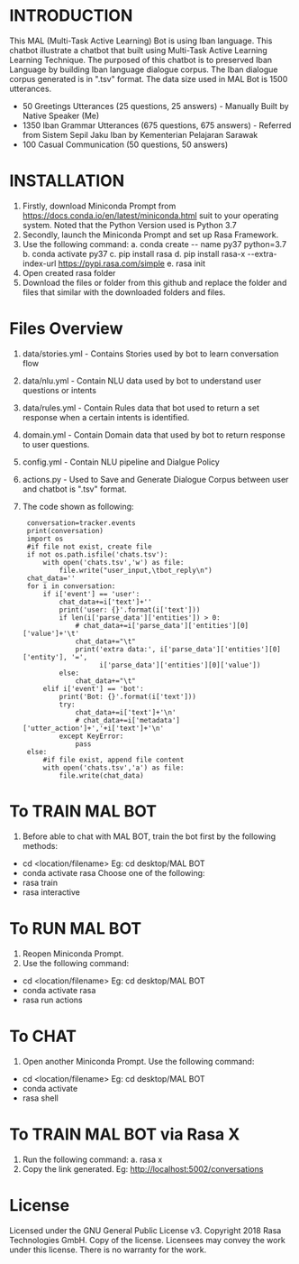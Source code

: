 # INTRODUCTION

This MAL (Multi-Task Active Learning) Bot is using Iban language. 
This chatbot illustrate a chatbot that built using Multi-Task Active Learning Learning Technique. 
The purposed of this chatbot is to preserved Iban Language by building Iban language dialogue corpus. 
The Iban dialogue corpus generated is in ".tsv" format.
The data size used in MAL Bot is 1500 utterances.

- 50 Greetings Utterances (25 questions, 25 answers) - Manually Built by Native Speaker (Me)
- 1350 Iban Grammar Utterances (675 questions, 675 answers) - Referred from Sistem Sepil Jaku Iban by Kementerian Pelajaran Sarawak
- 100 Casual Communication (50 questions, 50 answers)

# INSTALLATION

1. Firstly, download Miniconda Prompt from <https://docs.conda.io/en/latest/miniconda.html> suit to your operating system. Noted that the Python Version used is Python 3.7
2. Secondly, launch the Miniconda Prompt and set up Rasa Framework.
3. Use the following command:
  a. conda create -- name py37 python=3.7
  b. conda activate py37
  c. pip install rasa
  d. pip install rasa-x --extra-index-url <https://pypi.rasa.com/simple>
  e. rasa init
4. Open created rasa folder
5. Download the files or folder from this github and replace the folder and files that similar with the downloaded folders and files.
  
# Files Overview

1. data/stories.yml - Contains Stories used by bot to learn conversation flow
2. data/nlu.yml - Contain NLU data used by bot to understand user questions or intents
3. data/rules.yml - Contain Rules data that bot used to return a set response when a certain intents is identified.
4. domain.yml - Contain Domain data that used by bot to return response to user questions.
5. config.yml - Contain NLU pipeline and Dialgue Policy
6. actions.py - Used to Save and Generate Dialogue Corpus between user and chatbot is ".tsv" format.
7. The code shown as following:

        conversation=tracker.events
        print(conversation)
        import os
        #if file not exist, create file
        if not os.path.isfile('chats.tsv'):
            with open('chats.tsv','w') as file:
                file.write("user_input,\tbot_reply\n")
        chat_data=''
        for i in conversation:
            if i['event'] == 'user':
                chat_data+=i['text']+''
                print('user: {}'.format(i['text']))
                if len(i['parse_data']['entities']) > 0:
                    # chat_data+=i['parse_data']['entities'][0]['value']+'\t'
                    chat_data+="\t"
                    print('extra data:', i['parse_data']['entities'][0]['entity'], '=',
                          i['parse_data']['entities'][0]['value'])
                else:
                    chat_data+="\t"
            elif i['event'] == 'bot':
                print('Bot: {}'.format(i['text']))
                try:
                    chat_data+=i['text']+'\n'
                    # chat_data+=i['metadata']['utter_action']+','+i['text']+'\n'
                except KeyError:
                    pass
        else:
            #if file exist, append file content
            with open('chats.tsv','a') as file:
                file.write(chat_data)
                

# To TRAIN MAL BOT

1. Before able to chat with MAL BOT, train the bot first by the following methods:

- cd <location/filename> Eg: cd desktop/MAL BOT
- conda activate rasa
Choose one of the following:
- rasa train
- rasa interactive

# To RUN MAL BOT

1. Reopen Miniconda Prompt.
2. Use the following command:

- cd <location/filename> Eg: cd desktop/MAL BOT
- conda activate rasa
- rasa run actions

# To CHAT 

1. Open another Miniconda Prompt.
Use the following command:

- cd <location/filename> Eg: cd desktop/MAL BOT
- conda activate 
- rasa shell

  
# To TRAIN MAL BOT via Rasa X

1. Run the following command:
  a. rasa x
2. Copy the link generated. Eg: <http://localhost:5002/conversations>

# License

Licensed under the GNU General Public License v3. Copyright 2018 Rasa Technologies GmbH. Copy of the license. Licensees may convey the work under this license. There is no warranty for the work.